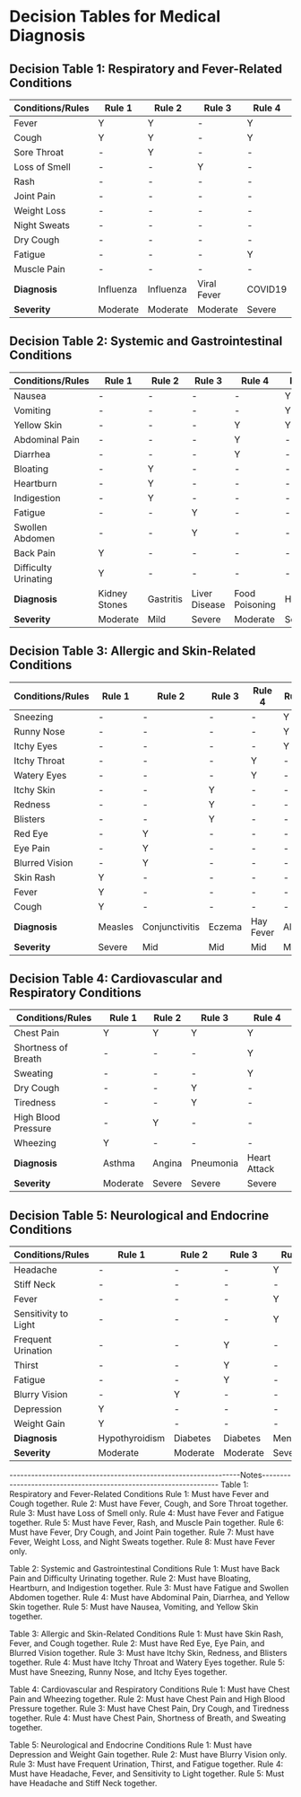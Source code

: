 # Decision Tables for Medical Diagnosis

## Decision Table 1: Respiratory and Fever-Related Conditions

| Conditions/Rules | Rule 1 | Rule 2 | Rule 3 | Rule 4 | Rule 5 | Rule 6 | Rule 7 | Rule 8 |
|------------------|--------|--------|--------|--------|--------|--------|--------|--------|
| Fever            | Y      | Y      | -      | Y      | Y      | Y      | Y      | Y      |
| Cough            | Y      | Y      | -      | Y      | -      | -      | -      | -      |
| Sore Throat      | -      | Y      | -      | -      | -      | -      | -      | -      |
| Loss of Smell    | -      | -      | Y      | -      | -      | -      | -      | -      |
| Rash             | -      | -      | -      | -      | Y      | -      | -      | -      |
| Joint Pain       | -      | -      | -      | -      | -      | Y      | -      | -      |
| Weight Loss      | -      | -      | -      | -      | -      | -      | Y      | -      |
| Night Sweats     | -      | -      | -      | -      | -      | -      | Y      | -      |
| Dry Cough        | -      | -      | -      | -      | -      | Y      | -      | -      |
| Fatigue          | -      | -      | -      | Y      | -      | -      | -      | -      |
| Muscle Pain      | -      | -      | -      | -      | Y      | -      | -      | -      |
| **Diagnosis**    | Influenza | Influenza | Viral Fever | COVID19 | Dengue | Tuberculosis | Tuberculosis | Tuberculosis |
| **Severity**     | Moderate | Moderate | Moderate | Severe | Severe | Severe | Severe | Severe |

## Decision Table 2: Systemic and Gastrointestinal Conditions

| Conditions/Rules    | Rule 1 | Rule 2 | Rule 3 | Rule 4 | Rule 5 |
|---------------------|--------|--------|--------|--------|--------|
| Nausea              | -      | -      | -      | -      | Y      |
| Vomiting            | -      | -      | -      | -      | Y      |
| Yellow Skin         | -      | -      | -      | Y      | Y      |
| Abdominal Pain      | -      | -      | -      | Y      | -      |
| Diarrhea            | -      | -      | -      | Y      | -      |
| Bloating            | -      | Y      | -      | -      | -      |
| Heartburn           | -      | Y      | -      | -      | -      |
| Indigestion         | -      | Y      | -      | -      | -      |
| Fatigue             | -      | -      | Y      | -      | -      |
| Swollen Abdomen     | -      | -      | Y      | -      | -      |
| Back Pain           | Y      | -      | -      | -      | -      |
| Difficulty Urinating| Y      | -      | -      | -      | -      |
| **Diagnosis**       | Kidney Stones | Gastritis | Liver Disease | Food Poisoning | Hepatitis |
| **Severity**        | Moderate | Mild | Severe | Moderate | Severe |

## Decision Table 3: Allergic and Skin-Related Conditions

| Conditions/Rules | Rule 1 | Rule 2 | Rule 3 | Rule 4 | Rule 5 |
|------------------|--------|--------|--------|--------|--------|
| Sneezing         | -      | -      | -      | -      | Y      |
| Runny Nose       | -      | -      | -      | -      | Y      |
| Itchy Eyes       | -      | -      | -      | -      | Y      |
| Itchy Throat     | -      | -      | -      | Y      | -      |
| Watery Eyes      | -      | -      | -      | Y      | -      |
| Itchy Skin       | -      | -      | Y      | -      | -      |
| Redness          | -      | -      | Y      | -      | -      |
| Blisters         | -      | -      | Y      | -      | -      |
| Red Eye          | -      | Y      | -      | -      | -      |
| Eye Pain         | -      | Y      | -      | -      | -      |
| Blurred Vision   | -      | Y      | -      | -      | -      |
| Skin Rash        | Y      | -      | -      | -      | -      |
| Fever            | Y      | -      | -      | -      | -      |
| Cough            | Y      | -      | -      | -      | -      |
| **Diagnosis**    | Measles | Conjunctivitis | Eczema | Hay Fever | Allergy |
| **Severity**     | Severe | Mid | Mid | Mid | Mid |

## Decision Table 4: Cardiovascular and Respiratory Conditions

| Conditions/Rules  | Rule 1 | Rule 2 | Rule 3 | Rule 4 |
|-------------------|--------|--------|--------|--------|
| Chest Pain        | Y      | Y      | Y      | Y      |
| Shortness of Breath | -      | -      | -      | Y      |
| Sweating          | -      | -      | -      | Y      |
| Dry Cough         | -      | -      | Y      | -      |
| Tiredness         | -      | -      | Y      | -      |
| High Blood Pressure | -      | Y      | -      | -      |
| Wheezing          | Y      | -      | -      | -      |
| **Diagnosis**     | Asthma | Angina | Pneumonia | Heart Attack |
| **Severity**      | Moderate | Severe | Severe | Severe |

## Decision Table 5: Neurological and Endocrine Conditions

| Conditions/Rules   | Rule 1 | Rule 2 | Rule 3 | Rule 4 | Rule 5 |
|--------------------|--------|--------|--------|--------|--------|
| Headache           | -      | -      | -      | Y      | Y      |
| Stiff Neck         | -      | -      | -      | -      | Y      |
| Fever              | -      | -      | -      | Y      | -      |
| Sensitivity to Light| -      | -      | -      | Y      | -      |
| Frequent Urination | -      | -      | Y      | -      | -      |
| Thirst             | -      | -      | Y      | -      | -      |
| Fatigue            | -      | -      | Y      | -      | -      |
| Blurry Vision      | -      | Y      | -      | -      | -      |
| Depression         | Y      | -      | -      | -      | -      |
| Weight Gain        | Y      | -      | -      | -      | -      |
| **Diagnosis**      | Hypothyroidism | Diabetes | Diabetes | Meningitis | Meningitis |
| **Severity**       | Moderate | Moderate | Moderate | Severe | Severe |




----------------------------------------------------------------Notes------------------------------------------------------------------
Table 1: 
Respiratory and Fever-Related Conditions
Rule 1: Must have Fever and Cough together.
Rule 2: Must have Fever, Cough, and Sore Throat together.
Rule 3: Must have Loss of Smell only.
Rule 4: Must have Fever and Fatigue together.
Rule 5: Must have Fever, Rash, and Muscle Pain together.
Rule 6: Must have Fever, Dry Cough, and Joint Pain together.
Rule 7: Must have Fever, Weight Loss, and Night Sweats together.
Rule 8: Must have Fever only.


Table 2:
Systemic and Gastrointestinal Conditions
Rule 1: Must have Back Pain and Difficulty Urinating together.
Rule 2: Must have Bloating, Heartburn, and Indigestion together.
Rule 3: Must have Fatigue and Swollen Abdomen together.
Rule 4: Must have Abdominal Pain, Diarrhea, and Yellow Skin together.
Rule 5: Must have Nausea, Vomiting, and Yellow Skin together.


Table 3: 
Allergic and Skin-Related Conditions
Rule 1: Must have Skin Rash, Fever, and Cough together.
Rule 2: Must have Red Eye, Eye Pain, and Blurred Vision together.
Rule 3: Must have Itchy Skin, Redness, and Blisters together.
Rule 4: Must have Itchy Throat and Watery Eyes together.
Rule 5: Must have Sneezing, Runny Nose, and Itchy Eyes together.


Table 4:
 Cardiovascular and Respiratory Conditions
Rule 1: Must have Chest Pain and Wheezing together.
Rule 2: Must have Chest Pain and High Blood Pressure together.
Rule 3: Must have Chest Pain, Dry Cough, and Tiredness together.
Rule 4: Must have Chest Pain, Shortness of Breath, and Sweating together.


Table 5:
 Neurological and Endocrine Conditions
Rule 1: Must have Depression and Weight Gain together.
Rule 2: Must have Blurry Vision only.
Rule 3: Must have Frequent Urination, Thirst, and Fatigue together.
Rule 4: Must have Headache, Fever, and Sensitivity to Light together.
Rule 5: Must have Headache and Stiff Neck together.
